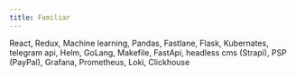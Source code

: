```yaml
---
title: Familiar
---
```


React, Redux, Machine learning,
Pandas, Fastlane, Flask,
Kubernates, telegram api, Helm,
GoLang, Makefile, FastApi, headless cms (Strapi),
PSP (PayPal), Grafana, Prometheus, Loki, Clickhouse
